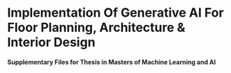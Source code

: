 # Implementation Of Generative AI For Floor Planning, Architecture & Interior Design
#### Supplementary Files for Thesis in Masters of Machine Learning and AI

